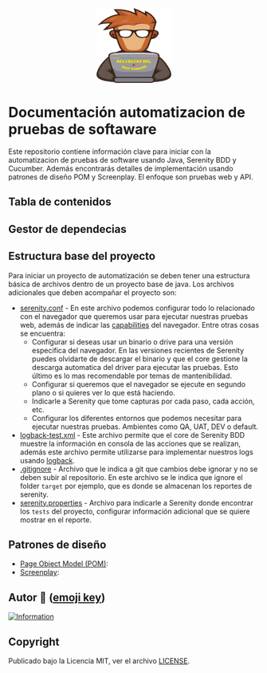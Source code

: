 <center><a target=”_blank” href="https://www.youtube.com/@reliquiasdelsoftware"><img alt="Logo Reliquias del Software" src="logo.png" width="150" height="150"></a></center>

# Documentación automatizacion de pruebas de softaware
Este repositorio contiene información clave para iniciar con la automatizacion de pruebas de software usando Java, Serenity BDD y Cucumber. Además encontrarás detalles de implementación usando patrones de diseño POM y Screenplay. El enfoque son pruebas web y API.

## Tabla de contenidos

## Gestor de dependecias


## Estructura base del proyecto
Para iniciar un proyecto de automatización se deben tener una estructura básica de archivos dentro de un proyecto base de java.
Los archivos adicionales que deben acompañar el proyecto son:
- [serenity.conf]() - En este archivo podemos configurar todo lo relacionado con el navegador que queremos usar para ejecutar nuestras pruebas web, además de indicar las [capabilities](https://serenity-bdd.github.io/docs/guide/driver_config) del navegador. Entre otras cosas se encuentra:
  - Configurar si deseas usar un binario o drive para una versión especifica del navegador. En las versiones recientes de Serenity puedes olvidarte de descargar el binario y que el core gestione la descarga automatica del driver para ejecutar las pruebas. Esto último es lo mas recomendable por temas de mantenibilidad.
  - Configurar si queremos que el navegador se ejecute en segundo plano o si quieres ver lo que está haciendo.
  - Indicarle a Serenity que tome capturas por cada paso, cada acción, etc.
  - Configurar los diferentes entornos que podemos necesitar para ejecutar nuestras pruebas. Ambientes como QA, UAT, DEV o default.
- [logback-test.xml]() - Este archivo permite que el core de Serenity BDD muestre la información en consola de las acciones que se realizan, además este archivo permite utilizarse para implementar nuestros logs usando [logback](https://logback.qos.ch/index.html).
- [.gitignore]() - Archivo que le indica a git que cambios debe ignorar y no se deben subir al repositorio. En este archivo se le indica que ignore el folder `target` por ejemplo, que es donde se almacenan los reportes de serenity. 
- [serenity.properties]() - Archivo para indicarle a Serenity donde encontrar los `tests` del proyecto, configurar información adicional que se quiere mostrar en el reporte.

## Patrones de diseño
- [Page Object Model (POM)]():
- [Screenplay](): 


## Autor 👨 ([emoji key](https://allcontributors.org/docs/en/emoji-key))

[![Information](https://github-stats-alpha.vercel.app/api?username=DiegoPinzon20 "Information")](https://github-stats-alpha.vercel.app/api?username=DiegoPinzon20 "Information")

## Copyright

Publicado bajo la Licencia MIT, ver el archivo [LICENSE](https://github.com/DiegoPinzon20/doc-automatizacion-pruebas/blob/master/LICENSE).
